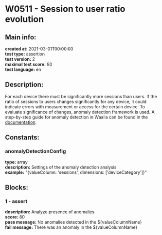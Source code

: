 # W0511 - Session to user ratio evolution  
## Main info:  
**created at:** 2021-03-01T00:00:00  
**test type:** assertion  
**test version:** 2  
**maximal test score:** 80  
**test language:** en  
## Description:  
For each device there must be significantly more sessions than users. If the ratio of sessions to users changes significantly for any device, it could indicate errors with measurement or access for the certain device. To evaluate significance of changes, anomaly detection framework is used. A step-by-step guide for anomaly detection in Waaila can be found in the <a href=https://waaila.com/en/docs/waaila/writing/anomaly-detection/#isdayofweekanomaly>documentation</a>.  
## Constants:  
### anomalyDetectionConfig
**type:** array  
**description:** Settings of the anomaly detection analysis  
**example:** "{valueColumn: 'sessions', dimensions: ['deviceCategory']}"  
## Blocks:  
### 1 - assert
**description:** Analyze presence of anomalies  
**score:** 80  
**pass message:** No anomalies detected in the ${valueColumnName}  
**fail message:** There was an anomaly in the ${valueColumnName}  
